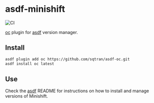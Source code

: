 # asdf-minishift

![CI](https://github.com/sqtran/asdf-oc/workflows/CI/badge.svg?branch=master)


[oc](https://github.com/openshift/oc) plugin for [asdf](https://github.com/asdf-vm/asdf) version manager.

## Install

```bash
asdf plugin add oc https://github.com/sqtran/asdf-oc.git
asdf install oc latest
```

## Use

Check the [asdf](https://github.com/asdf-vm/asdf) README for instructions on how to install and manage versions of Minishift.